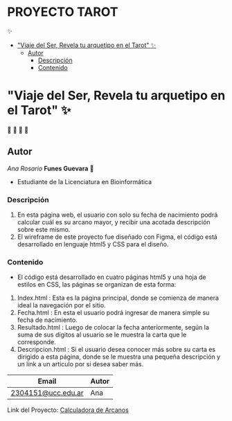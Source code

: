 # PROYECTO TAROT 
:sparkles:
- ["Viaje del Ser, Revela tu arquetipo en el Tarot" :sparkles:](#"Viaje-del-Ser,-Revela-tu-arquetipo-en-el-Tarot"-)
    - [Autor](#autor)
        - [Descripción](#Descripción)
        - [Contenido](#Contenido)
# "Viaje del Ser, Revela tu arquetipo en el Tarot" :sparkles:

:blossom: :hibiscus: :rose: :sunflower:
## Autor
*Ana Rosario* **Funes Guevara** :penguin:
-  Estudiante de la Licenciatura en Bioinformática

### Descripción
1. En esta página web, el usuario con solo su fecha de nacimiento podrá calcular cuál es su arcano mayor,
y recibir una acotada descripción sobre este mismo.
2. El wireframe de este proyecto fue diseñado con Figma, el código está desarrollado en lenguaje html5 y CSS para el diseño.

### Contenido
- El código está desarrollado en cuatro páginas html5 y una hoja de estilos en CSS, las páginas se organizan de esta forma:
1. Index.html : Esta es la página principal, donde se comienza de manera ideal la navegación por el sitio.
2. Fecha.html : En esta el usuario podrá ingresar de manera simple su fecha de nacimiento.
3. Resultado.html : Luego de colocar la fecha anteriormente, según la suma de sus dígitos al usuario se le muestra la carta que le corresponde. 
4. Descripcion.html : Si el usuario desea conocer más sobre su carta es dirigido a esta página, donde se le muestra una pequeña descripción y un link a un articulo por si desea saber más.

| Email              | Autor      |
|--------------------|------------|
| 2304151@ucc.edu.ar | Ana        |


Link del Proyecto: [Calculadora de Arcanos](https://ucc-labcompu2.github.io/proyecto2024-funes-guevara/)